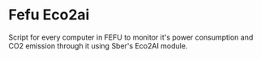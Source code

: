 # Fefu Eco2ai

Script for every computer in FEFU to monitor it's power consumption and CO2 emission through it using Sber's Eco2AI module.